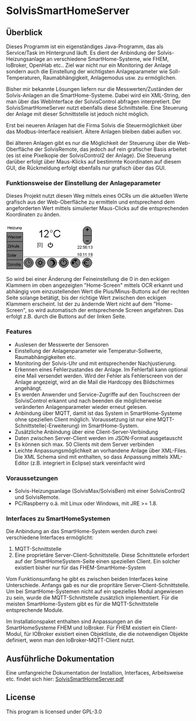 # SolvisSmartHomeServer
## Überblick

Dieses Programm ist ein eigenständiges Java-Programm, das als Service/Task im Hintergrund läuft. Es dient der Anbindung der Solvis-Heizungsanlage
an verschiedene SmartHome-Systeme, wie FHEM, IoBroker, OpenHab etc.. Ziel war nicht nur ein Monitoring der Anlage sondern auch die Einstellung
der wichtigsten Anlageparameter wie Soll-Temperaturen, Raumabhängigkeit, Anlagemodus usw. zu ermöglichen.

Bisher mir bekannte Lösungen liefern nur die Messwerten/Zuständen der Solvis-Anlagen an die SmartHome-Systeme. Dabei wird ein XML-String, den man
über das WebInterface der SolvisControl abfragen interpretiert. Der SolvisSmartHomeServer nutzt ebenfalls diese Schnittstelle.
Eine Steuerung der Anlage mit dieser Schnittstelle ist jedoch nicht möglich.

Erst bei neueren Anlagen hat die Firma Solvis die Steuermöglichkeit über das Modbus-Interface realisiert. Ältere Anlagen bleiben dabei außen vor.

Bei älteren Anlagen gibt es nur die Möglichkeit der Steuerung über die Web-Oberfläche der SolvisRemote, das jedoch auf rein grafischer Basis arbeitet
(es ist eine Pixelkopie der SolvisControl2 der Anlage). Die Steuerung darüber erfolgt über Maus-Klicks auf bestimmte Koordinaten auf diesem GUI,
die Rückmeldung erfolgt ebenfalls nur grafisch über das GUI.

### Funktionsweise der Einstellung der Anlageparameter

Dieses Projekt nutzt diesen Weg mittels eines OCRs um die aktuellen Werte grafisch aus der Web-Oberfläche zu ermitteln
und entsprechend dem angeforderten Wert mittels simulierter Maus-Clicks auf die entsprechenden Koordinaten zu änden.

![Gui](https://raw.githubusercontent.com/GollmerSt/SolvisSmartHomeServer/master/docu/images/Hierarchie/1%20Heizung.png)

So wird bei einer Änderung der Feineinstellung die 0 in den eckigen Klammern im oben angezeigten "Home-Screen" mittels OCR erkannt und abhängig
vom einzustellenden Wert die Plus/Minus-Buttons auf der rechten Seite solange betätigt, bis der richtige Wert zwischen den eckigen Klammern
erscheint. Ist der zu ändernde Wert nicht auf dem "Home-Screen", so wird automatisch der entsprechende Screen angefahren. Das erfolgt z.B.
durch die Buttons auf der linken Seite.

### Features
* Auslesen der Messwerte der Sensoren
* Einstellung der Anlagenparameter wie Temperatur-Sollwerte, Raumabhängigkeiten etc.
* Monitoring der Solvis-Uhr und mit entsprechender Nachjustierung.
* Erkennen eines Fehlerzustandes der Anlage. Im Fehlerfall kann optional eine Mail versendet werden.
Wird der Fehler als Fehlerscreen von der Anlage angezeigt, wird an die Mail die Hardcopy des Bildschirmes angehängt.
* Es werden Anwender und Service-Zugriffe auf den Touchscreen der SolvisControl erkannt und nach beenden die möglicherweise
veränderten Anlagenparameter wieder erneut gelesen.
* Anbindung über MQTT, damit ist das System in SmartHome-Systeme ohne speziellen Client möglich.
Voraussetzung ist nur eine MQTT-Schnittstelle(-Erweiterung) im SmartHome-System.
* Zusätzliche Anbindung über eine Client-Server-Verbindung
* Daten zwischen Server-Client werden im JSON-Format ausgetauscht
* Es können sich max. 50 Clients mit dem Server verbinden
* Leichte Anpassungsmöglichkeit an vorhandene Anlage über XML-Files. Die XML Schema sind mit enthalten, so dass Anpassung mittels XML-Editor (z.B. integriert in Eclipse) stark vereinfacht wird

### Voraussetzungen
* Solvis-Heizungsanlage (SolvisMax/SolvisBen) mit einer SolvisControl2 und SolvisRemote.
* PC/Raspberry o.ä. mit Linux oder Windows, mit JRE >= 1.8.

### Interfaces zu SmartHomeSystemen
Die Anbindung an das SmartHome-System werden durch zwei verschiedene Interfaces ermöglicht:

1. MQTT-Schnittstelle
1. Eine proprietäre Server-Client-Schnittstelle. Diese Schnittstelle erfordert auf der SmartHomeSystem-Seite einen speziellen Client.
Ein solcher existiert bisher nur für das FHEM-SmartHome-System

Vom Funktionsumfang he gibt es zwischen beiden Interfaces keine Unterschiede. Anfangs gab es nur die propritäre Server-Client-Schnittstelle.
Um bei SmartHome-Systemen nicht auf ein spezielles Modul angewiesen zu sein, wurde die MQTT-Schnittstelle zusätzlich implementiert. Für die
meisten SmartHome-System gibt es für die MQTT-Schnittstelle entsprechende Module.

Im Installationspaket enthalten sind Anpassungen an die SmartHomeSysteme FHEM und IoBroker. Für FHEM existiert ein Client-Modul, für IOBroker existiert
einen Objektliste, die die notwendigen Objekte definiert, wenn man den IoBroker-MQTT-Client nutzt.

## Ausführliche Dokumentation
Eine umfangreiche Dokumentation der Installion, Interfaces, Arbeitsweise etc. findet sich hier:
[SolvisSmartHomeServer.pdf](https://raw.githubusercontent.com/GollmerSt/SolvisSmartHomeServer/master/docu/SolvisSmartHomeServer.pdf)

## License
This program is licensed under GPL-3.0

